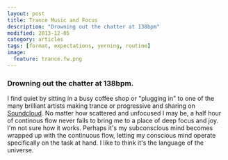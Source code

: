 ```yaml
---
layout: post
title: Trance Music and Focus
description: "Drowning out the chatter at 138bpm"
modified: 2013-12-05
category: articles
tags: [format, expectations, yerning, routine]
image:
  feature: trance.fw.png
---
```


### Drowning out the chatter at 138bpm. ###

I find quiet by sitting in a busy coffee shop or "plugging in" to one of the many brilliant artists making trance or progressive and sharing on [Soundcloud](https://soundcloud.com/taylor-black-2). No matter how scattered and unfocused I may be, a half hour of continous flow never fails to bring me to a place of deep focus and joy. I'm not sure how it works. Perhaps it's my subconscious mind becomes wrapped up with the continuous flow, letting my conscious mind operate specifically on the task at hand. I like to think it's the language of the universe.

